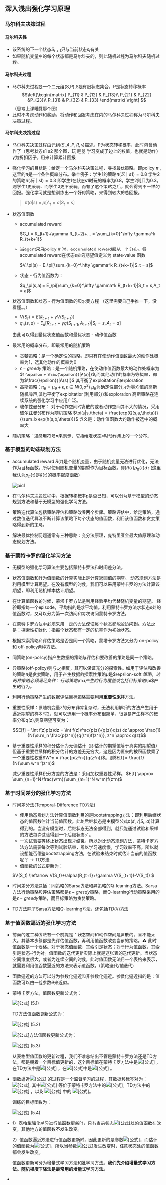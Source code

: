 ## 深入浅出强化学习原理

### 马尔科夫决策过程

#### 马尔科夫性

* 该系统的下一个状态$S_{t+1}$只与当前状态$s_t$有关
* 如果随机变量中的每个状态都是马尔科夫的，则此随机过程为马尔科夫随机过程。

#### 马尔科夫过程

* 马尔科夫过程是一个二元组(S,P),S是有限状态集合，P是状态转移概率$$\left[\begin{matrix}   P_{11} & P_{12} & P_{13}\\  P_{21} & P_{22} &P_{23}\\  P_{31} & P_{32} & P_{33}  \end{matrix}  \right] $$（思考上课睡觉那个图）
* 此时不考虑动作和奖励，将动作和回报考虑在内的马尔科夫过程称为马尔科夫决策过程。

#### 马尔科夫决策过程

* 马尔科夫决策过程由元组$(S,A,P,R,\gamma)$描述。P为状态转移概率，此时包含动作了（思考状态s1 s2 那个图，玩  睡觉 学习变成了边上的权值，也就是动作） $\gamma$为折扣因子，用来计算累计回报

* 强化学习的目标是：给定一个马尔科夫决策过程，寻找最优策略。即policy $\pi$ ,这里的$\pi$是一个条件概率分布。举个例子：学生1的策略$\pi(玩｜s1) = 0.8$  学生2的策略$\pi(玩｜s1) = 0.3$  即学生1在状态s1时玩的概率为0.8，学生2则只为0.3。则学生1更爱玩，而学生2更不爱玩。而有了这个策略之后，就会得到不一样的回报。强化学习就是想训练出一个好的策略，来得到较大的总回报。

  >$\pi(a|s) = p[A_t = a | S_t = s]$

* 状态值函数

  * accumulated reward

    $G_t = R_{t+1}+\gamma R_{t+2}+... = \sum_{k=0}^\infty \gamma^k R_{t+k+1}$

  * 当agent采用policy $\pi$ 时，accumulated reward服从一个分布。将accumulated reward在状态s处的期望值定义为 state-value 函数

    $V_\pi(s) = E_\pi[\sum_{k=0}^\infty \gamma^k R_{t+k+1}|S_t = s]$

  * 状态 - 行为值函数为：

    $q_\pi(s,a) = E_\pi[\sum_{k=0}^\infty \gamma^k R_{t+k+1}|S_t = s,A_t = a]$

* 状态值函数和状态 - 行为值函数的贝尔曼方程 （这里需要自己手推一下，没看懂。。）

  * $V(S_t) = E[R_{t+1} + \gamma V(S_{t+1})]$
  * $q_\pi(s,a) = E_\pi[R_{t+1}+ \gamma q(S_{t+1},A_{t+1})|S_t = s, A_t = a]$

  由此可以得到最优状态值函数和最优状态 - 动作值函数

* 最常用的概率分布，即最常用的随机策略
  * 贪婪策略：是一个确定性的策略，即只有在使动作值函数最大的动作处概率为1，选其他动作的概率为0
  * $\epsilon-greedy$ 策略：是一个随机策略，在使动作值函数最大的动作处概率为 $1-\epsilon + \frac{\epsilon}{|A(s)|}$,而其他动作的概率为等概率，都为$\frac{\epsilon}{|A(s)|}$   其平衡了exploitation和exploration
  * 高斯策略：$\pi_{\theta} = \mu_{\theta} + \epsilon , \epsilon\in N(0,\sigma^2)$ $\mu_{\theta}$为确定性部分, $\epsilon$为零均值的高斯随机噪声,其也平衡了exploitation(利用部分)和exploration  高斯策略在连续系统的强化学习中应用广泛。
  * 玻尔兹曼分布： 对于动作空间时离散的或者动作空间并不大的情况，采用玻尔兹曼分布作为随机策略 $\pi(a|s,\theta) = \frac{exp(Q(s,a,\theta))}{\sum_b exp(h(s,b,\theta))}$ 含义是：动作值函数大的动作被选中的概率大

* 随机策略：通常用符号$\pi$来表示，它指给定状态s时动作集上的一个分布。

### 基于模型的动态规划方法

* accumulated reward $R(\tau)$是个随机变量，由于随机变量无法进行优化，无法作为目标函数，所以使用随机变量的期望作为目标函数。即$\int R(\tau)p_\pi(\tau)d\tau$ (这里我认为$p_\pi(\tau)$是$R(\tau)$的概率密度函数)

  ![pic1](/Users/yannie/Desktop/PaperReading/pic/pic1.png)

* 在马尔科夫决策过程中，根据转移概率p是否已知，可以分为基于模型的动态规划方法和基于无模型的强化学习方法。

* 策略迭代算法包括策略评估和策略改善两个步骤。策略评估中，给定策略，通过数值迭代算法不断计算该策略下每个状态的值函数，利用该值函数和贪婪策略得到新的策略。

* 解决最优控制问题通常有三种思路：变分法原理，庞特里亚金最大值原理和动态规划方法。





### 基于蒙特卡罗的强化学习方法

* 无模型的强化学习算法主要包括蒙特卡罗法和时间差分法。

* 状态值函数和行为值函数的计算实际上是计算返回值的期望。 动态规划方法是利用模型计算期望。在没有模型的时候，我们可以采用蒙特卡罗的方法计算该期望，即利用随机样本估计期望。

* 在计算值函数的时候，蒙塔卡罗方法是利用经验平均代替随机变量的期望。  经验即指每一个episode，平均指的是求平均值。利用蒙特卡罗方法求状态s处的值函数时，又可以分为第一次访问和每次访问蒙特卡罗方法。

* 在蒙特卡罗方法中必须采用一定的方法保证每个状态都能被访问到。方法之一是：探索性初始化：指每个状态都有一定的机率作为初始状态。

* 根据探索策略和评估策略是否是同一个策略，蒙塔卡罗方法又分为 on-policy 和 off-policy两种方法。

* 同策略(on-policy)指产生数据的策略与评估和要改善的策略是同一个策略。

* 异策略(off-policy)则与之相反，其可以保证充分的探索性。如用于评估和改善的策略$\pi$是贪婪策略，用于产生数据的探索性策略$\mu$是$\epsilon-soft $策略。 这两种策略必须满足条件： 行动策略$\mu$产生的行为覆盖或包括目标策略$\pi$产生的行为。

* 利用行动策略产生的数据评估目标策略需要利用**重要性采样**方法。

* 重要性采样：原随机变量z的分布非常复杂时，无法利用解析的方法产生用于逼近期望的样本时2，就可以选用一个概率分布很简单，很容易产生样本的概率分布$q(z)$,则原期望可变为：

  $$E[f] = \int f(z)p(z)dz = \int f(z)\frac{p(z)}{q(z)}q(z) dz \approx \frac{1}{N}\sum_n \frac{p(z^n)}{q(z^n)f(z^n)}, z^n \approx q(z)$$

* 基于重要性采样的积分估计为无偏估计（即估计的期望值等于真实的期望值）但基于重要性采样的积分估计的方差无无穷大，这是因为原来的被积函数乘了一个重要性权重$W^n = \frac{p(z^n)}{q(z^n)}$。则$E[f] = \frac{1}{N}\sum w^n f(z^n)$

   减少重要性采样积分方差的方法是：采用加权重要性采样。 $E[f] \approx \sum_{n=1}^N \frac{w^n}{\sum_{m=1}^N w^m}f(z^n)$

### 基于时间差分的强化学习方法

* 时间差分法(Temporal-Difference TD方法)

  * 使用动态规划方法计算值函数利用的是bootstrapping方法：即利用后继状态的值函数估计当前值函数。此处后继状态是由模型公式$p(s',r|S_t, a)$计算得到的。当没有模型时，后继状态无法全部得到，就只能通过试验和采样的方法每次试验得到一个后继状态$s'$ 。
  * 一次试验要等终止状态出现才结束。所以对比动态规划方法，蒙特卡罗方法方法需要每次等到试验结束，所以学习速度慢，学习效率不高。所以就设想能否借鉴bootstrapping方法，在试验未结束时就估计当前的值函数呢？ -> TD方法
  * 值函数的公式更新为：

  $V(S_t) \leftarrow V(S_t)+\alpha(R_{t+1}+\gamma V(S_{t+1})-V(S_t)) $

* 时间差分方法包括：同策略的Sarsa方法和异策略的Q-learning方法。Sarsa方法行动策略和评估策略都是$\epsilon-greedy$策略，而Q-learning行动策略采用的是$\epsilon-greedy$策略，而目标策略为贪婪策略。

* TD方法除了Sarsa方法和Q-learning方法，还包括$TD(\lambda)$方法

### 基于值函数逼近的强化学习方法

* 前面的这三种方法有一个前提是：状态空间和动作空间是离散的，且不能太大。其基本步骤都是先评估值函数，再利用值函数改变当前的策略。⚠️ 此时值函数是一个表格。对于状态值函数，其索引是状态；对于行为值函数，其索引是状态-行为对。值函数的迭代更新实际上就是这张表的迭代更新。当状态空间维度很大，或者为连续空间的时候，此时值函数无法用一个表格来表示，就需要利用值函数逼近的方法来表示值函数。(策略迭代/值迭代)

* 函数逼近的方法可以分为参数化逼近和非参数化逼近。参数化逼近指的是：值函数可以由一组参数$\theta$来近似。

* 蒙特卡罗方法，值函数更新公式为：

  ![[公式]](https://www.zhihu.com/equation?tex=%5C%5B+Q%5Cleft%28s%2Ca%5Cright%29%5Cgets+Q%5Cleft%28s%2Ca%5Cright%29%2B%5Calpha%5Cleft%28G_t-Q%5Cleft%28s%2Ca%5Cright%29%5Cright%29+%5C%5D) (5.1)

  TD方法值函数更新公式为：

  ![[公式]](https://www.zhihu.com/equation?tex=%5C%5B+Q%5Cleft%28s%2Ca%5Cright%29%5Cgets+Q%5Cleft%28s%2Ca%5Cright%29%2B%5Calpha%5Cleft%5Br%2B%5Cgamma+Q%5Cleft%28s%27%2Ca%27%5Cright%29-Q%5Cleft%28s%2Ca%5Cright%29%5Cright%5D+%5C%5D) (5.2)

  ![[公式]](https://www.zhihu.com/equation?tex=TD%5Cleft%28%5Clambda%5Cright%29)方法值函数更新公式为：

  ![[公式]](https://www.zhihu.com/equation?tex=%5C%5B+Q%5Cleft%28s%2Ca%5Cright%29%5Cgets+Q%5Cleft%28s%2Ca%5Cright%29%2B%5Calpha%5Cleft%5BG_%7Bt%7D%5E%7B%5Clambda%7D-Q%5Cleft%28s%2Ca%5Cright%29%5Cright%5D+%5C%5D) (5.3)

  从表格型值函数的更新过程，我们不难总结出不管是蒙特卡罗方法还是TD方法，都是朝着一个目标值更新的，这个目标值在蒙特卡罗方法中是![[公式]](https://www.zhihu.com/equation?tex=%5C%5B+G_t+%5C%5D) ，在TD方法中是![[公式]](https://www.zhihu.com/equation?tex=%5C%5B+r%2B%5Cgamma+Q%5Cleft%28s%27%2Ca%27%5Cright%29+%5C%5D) ，在![[公式]](https://www.zhihu.com/equation?tex=%5C%5B+TD%5Cleft%28%5Clambda%5Cright%29+%5C%5D)中是![[公式]](https://www.zhihu.com/equation?tex=%5C%5B+G_%7Bt%7D%5E%7B%5Clambda%7D+%5C%5D) 。

* 函数逼近![[公式]](https://www.zhihu.com/equation?tex=%5C%5B+%5Chat%7B%5Cupsilon%7D%5Cleft%28s%2C%5Ctheta%5Cright%29+%5C%5D) 的过程是一个监督学习的过程，其数据和标签对为：![[公式]](https://www.zhihu.com/equation?tex=%5Cleft%28S_t%2CU_t%5Cright%29), 其中![[公式]](https://www.zhihu.com/equation?tex=U_t)
  等价于蒙特卡罗方法中的![[公式]](https://www.zhihu.com/equation?tex=G_t)，TD方法中的 ![[公式]](https://www.zhihu.com/equation?tex=%5C%5B+r%2B%5Cgamma+Q%5Cleft%28s%27%2Ca%27%5Cright%29+%5C%5D) ，以及 ![[公式]](https://www.zhihu.com/equation?tex=%5C%5B+TD%5Cleft%28%5Clambda%5Cright%29+%5C%5D) 中的 ![[公式]](https://www.zhihu.com/equation?tex=G_%7Bt%7D%5E%7B%5Clambda%7D)。

  训练的目标函数为：

  ![[公式]](https://www.zhihu.com/equation?tex=argmin_%7B%5Ctheta%7D%5Cleft%28q%5Cleft%28s%2Ca%5Cright%29-%5Chat%7Bq%7D%5Cleft%28s%2Ca%2C%5Ctheta%5Cright%29%5Cright%29%5E2+) (5.4)

* 1）表格型强化学习进行值函数更新时，只有当前状态![[公式]](https://www.zhihu.com/equation?tex=S_t)处的值函数在改变，其他地方的值函数不发生改变。

  2）值函数逼近方法进行值函数更新时，因此更新的是参数![[公式]](https://www.zhihu.com/equation?tex=%5Ctheta)，而估计的值函数为![[公式]](https://www.zhihu.com/equation?tex=%5Chat%7B%5Cupsilon%7D%5Cleft%28s%2C%5Ctheta%5Cright%29)，所以当参数![[公式]](https://www.zhihu.com/equation?tex=%5Ctheta)发生改变时，任意状态处的值函数都会发生改变。

  值函数更新可分为增量式学习方法和批学习方法。**我们先介绍增量式学习方法。随机梯度下降法是最常用的增量式学习方法。**

* 

























